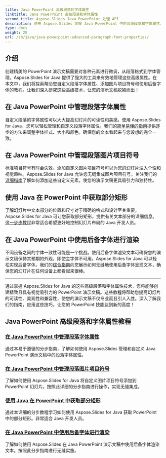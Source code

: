 ```yaml
---
title: Java PowerPoint 高级段落和字体属性
linktitle: Java PowerPoint 高级段落和字体属性
second_title: Aspose.Slides Java PowerPoint 处理 API
description: 使用 Aspose.Slides 掌握 Java PowerPoint 中的高级段落和字体属性。学习自定义字体、添加图片项目符号和使用后备字体。
type: docs
weight: 28
url: /zh/java/java-powerpoint-advanced-paragraph-font-properties/
---
```

## 介绍

创建精美的 PowerPoint 演示文稿需要对各种元素进行微调，从段落格式到字体管理。Aspose.Slides for Java 提供了强大的工具来有效地管理这些高级属性。在本文中，我们将探索帮助您自定义段落字体属性、添加图片项目符号和使用后备字体的教程。让我们深入研究这些高级技术，让您的演示文稿脱颖而出！

## 在 Java PowerPoint 中管理段落字体属性
自定义段落的字体属性可以大大提高幻灯片的可读性和美感。使用 Aspose.Slides for Java，您可以轻松管理和自定义段落字体属性。我们的[简单易懂的指南](./manage-paragraph-font-properties-java-powerpoint/)提供逐步的方法来调整字体样式、大小和颜色，确保您的文本看起来与您设想的完全一致。

## 在 Java PowerPoint 中管理段落图片项目符号
标准项目符号有时会失效。添加自定义图片项目符号可以为您的幻灯片注入个性和视觉趣味。Aspose.Slides for Java 允许您无缝集成图片项目符号。关注我们的[详细指南](./manage-paragraph-picture-bullets-java-powerpoint/)了解如何添加这些自定义元素，使您的演示文稿更具吸引力和独特性。

## 使用 Java 在 PowerPoint 中获取部分矩形
了解幻灯片中文本部分的位置和尺寸对于精确的格式和设计至关重要。Aspose.Slides for Java 可让您获取部分矩形，提供有关文本部分的详细信息。这[一步步教程](./get-portion-rectangle-powerpoint-java/)非常适合希望更好地控制幻灯片布局的 Java 开发人员。

## 在 Java PowerPoint 中使用后备字体进行渲染
不同设备之间的字体一致性可能是一个挑战。使用后备字体渲染文本可确保您的演示文稿保持其预期的外观，即使主字体不可用。Aspose.Slides for Java 可以轻松实现后备字体。我们的[综合指南](./render-with-fallback-font-java-powerpoint/)向您展示如何无缝地使用后备字体呈现文本，确保您的幻灯片在任何设备上都看起来很棒。

---

通过掌握 Aspose.Slides for Java 的这些高级段落和字体属性技术，您将能够创建精致且具有视觉吸引力的 PowerPoint 演示文稿。这些教程将帮助您提高幻灯片的可读性、美观性和兼容性，使您的演示文稿不仅专业而且引人入胜。深入了解我们的指南，应用这些技巧，让您的 PowerPoint 技能达到新的高度！
## Java PowerPoint 高级段落和字体属性教程
### [在 Java PowerPoint 中管理段落字体属性](./manage-paragraph-font-properties-java-powerpoint/)
通过本易于遵循的分步指南，了解如何使用 Aspose.Slides 管理和自定义 Java PowerPoint 演示文稿中的段落字体属性。
### [在 Java PowerPoint 中管理段落图片项目符号](./manage-paragraph-picture-bullets-java-powerpoint/)
了解如何使用 Aspose.Slides for Java 将自定义图片项目符号添加到 PowerPoint 幻灯片。按照此详细的分步指南进行操作，实现无缝集成。
### [使用 Java 在 PowerPoint 中获取部分矩形](./get-portion-rectangle-powerpoint-java/)
通过本详细的分步教程学习如何使用 Aspose.Slides for Java 获取 PowerPoint 中的部分矩形。非常适合 Java 开发人员。
### [在 Java PowerPoint 中使用后备字体进行渲染](./render-with-fallback-font-java-powerpoint/)
了解如何使用 Aspose.Slides 在 Java PowerPoint 演示文稿中使用后备字体渲染文本。按照此分步指南进行无缝实施。